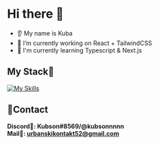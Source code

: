 # Hi there 👋
* 👂 My name is Kuba
* 🔭 I’m currently working on React + TailwindCSS
* 🤖 I'm currently learning Typescript & Next.js

## My Stack💼
[![My Skills](https://skills.thijs.gg/icons?i=html,css,scss,bootstrap,tailwind,github,git,js,ts,react)](https://skills.thijs.gg)

## 🎇Contact
**Discord🏹: Kubson#8569/@kubsonnnnn**
<br>
**Mail📩: urbanskikontakt52@gmail.com**
